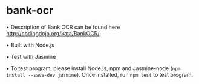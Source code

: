 # bank-ocr

• Description of Bank OCR can be found here http://codingdojo.org/kata/BankOCR/

• Built with Node.js

• Test with Jasmine

• To test program, please install Node.js, npm and Jasmine-node (`npm install --save-dev jasmine`). Once installed, run `npm test` to test program.
